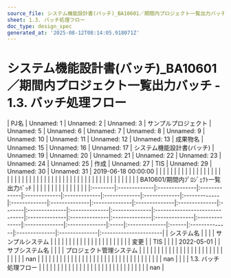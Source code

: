 ```yaml
---
source_file: システム機能設計書(バッチ)_BA10601／期間内プロジェクト一覧出力バッチ.xlsx
sheet: 1.3. バッチ処理フロー
doc_type: design_spec
generated_at: '2025-08-12T08:14:05.918071Z'
---
```


# システム機能設計書(バッチ)_BA10601／期間内プロジェクト一覧出力バッチ - 1.3. バッチ処理フロー

| PJ名     | Unnamed: 1   | Unnamed: 2    | Unnamed: 3   | サンプルプロジェクト   | Unnamed: 5   | Unnamed: 6   | Unnamed: 7   | Unnamed: 8   | Unnamed: 9   | Unnamed: 10   | Unnamed: 11   | Unnamed: 12   | Unnamed: 13   | 成果物名   | Unnamed: 15   | Unnamed: 16   | Unnamed: 17   | システム機能設計書(バッチ)                | Unnamed: 19   | Unnamed: 20   | Unnamed: 21   | Unnamed: 22   | Unnamed: 23   | Unnamed: 24   | Unnamed: 25   | 作成   | Unnamed: 27   | TIS   | Unnamed: 29   | Unnamed: 30   | Unnamed: 31   | 2019-06-18 00:00:00   |
|         |              |               |              |              |              |              |              |              |              |               |               |               |               |        |               |               |               |                               |               |               |               |               |               |               |               |      |               |       |               |               |               |                       |
|         |              |               |              |              |              |              |              |              |              |               |               |               |               |        |               |               |               | BA10601/期間内ﾌﾟﾛｼﾞｪｸﾄ一覧出力ﾊﾞｯﾁ   |               |               |               |               |               |               |               |      |               |       |               |               |               |                       |
|:--------|:-------------|:--------------|:-------------|:-------------|:-------------|:-------------|:-------------|:-------------|:-------------|:--------------|:--------------|:--------------|:--------------|:-------|:--------------|:--------------|:--------------|:------------------------------|:--------------|:--------------|:--------------|:--------------|:--------------|:--------------|:--------------|:-----|:--------------|:------|:--------------|:--------------|:--------------|:----------------------|
| システム名   |              |               |              | サンプルシステム     |              |              |              |              |              |               |               |               |               |        |               |               |               |                               |               |               |               |               |               |               |               | 変更   |               | TIS   |               |               |               | 2022-05-01            |
| サブシステム名 |              |               |              | プロジェクト管理システム |              |              |              |              |              |               |               |               |               |        |               |               |               |                               |               |               |               |               |               |               |               |      |               |       |               |               |               | nan                   |
|         |              |               |              |              |              |              |              |              |              |               |               |               |               |        |               |               |               |                               |               |               |               |               |               |               |               |      |               |       |               |               |               | nan                   |
|         |              | 1.3. バッチ処理フロー |              |              |              |              |              |              |              |               |               |               |               |        |               |               |               |                               |               |               |               |               |               |               |               |      |               |       |               |               |               | nan                   |
